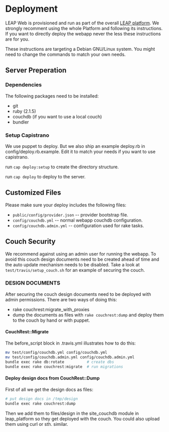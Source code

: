 # Deployment #

LEAP Web is provisioned and run as part of the overall [LEAP platform](https://leap.se/en/docs/platform).
We strongly recomment using the whole Platform and following its instructions.
If you want to directly deploy the webapp never the less these instructions are
for you.

These instructions are targeting a Debian GNU/Linux system. You might need to
change the commands to match your own needs.

## Server Preperation ##

### Dependencies ##

The following packages need to be installed:

* git
* ruby (2.1.5)
* couchdb (if you want to use a local couch)
* bundler

### Setup Capistrano ###

We use puppet to deploy. But we also ship an example deploy.rb in
config/deploy.rb.example. Edit it to match your needs if you want to use
capistrano.

run `cap deploy:setup` to create the directory structure.

run `cap deploy` to deploy to the server.

## Customized Files ##

Please make sure your deploy includes the following files:

* `public/config/provider.json` -- provider bootstrap file.
* `config/couchdb.yml` -- normal webapp couchdb configuration.
* `config/couchdb.admin.yml` -- configuration used for rake tasks.

## Couch Security ##

We recommend against using an admin user for running the webapp. To avoid this
couch design documents need to be created ahead of time and the auto update
mechanism needs to be disabled. Take a look at `test/travis/setup_couch.sh`
for an example of securing the couch.

### DESIGN DOCUMENTS ###

After securing the couch design documents need to be deployed with admin
permissions. There are two ways of doing this:
 * rake couchrest:migrate_with_proxies
 * dump the documents as files with `rake couchrest:dump` and deploy them
   to the couch by hand or with puppet.

#### CouchRest::Migrate ####

The before_script block in .travis.yml illustrates how to do this:

```bash
mv test/config/couchdb.yml config/couchdb.yml
mv test/config/couchdb.admin.yml config/couchdb.admin.yml
bundle exec rake db:rotate          # create dbs
bundle exec rake couchrest:migrate  # run migrations
```

#### Deploy design docs from CouchRest::Dump ####

First of all we get the design docs as files:

```bash
# put design docs in /tmp/design
bundle exec rake couchrest:dump
```

Then we add them to files/design in the site_couchdb module in leap_platform
so they get deployed with the couch. You could also upload them using curl or
sth. similar.
